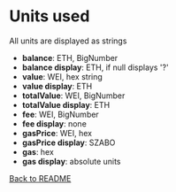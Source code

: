 # Units used

All units are displayed as strings

 - **balance**: ETH, BigNumber
 - **balance display**: ETH, if null displays '?'
 - **value**: WEI, hex string
 - **value display**: ETH
 - **totalValue**: WEI, BigNumber
 - **totalValue display**: ETH
 - **fee**: WEI, BigNumber
 - **fee display**: none
 - **gasPrice**: WEI, hex
 - **gasPrice display**: SZABO
 - **gas**: hex
 - **gas display**: absolute units

[Back to README](README.md)
